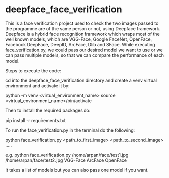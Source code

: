 # deepface_face_verification

This is a face verification project used to check the two images passed to the programme are of the same person or not, using Deepface framework. Deepface is a hybrid face recognition framework which wraps most of the well known models, which are VGG-Face, Google FaceNet, OpenFace, Facebook DeepFace, DeepID, ArcFace, Dlib and SFace. While executing face_verification.py, we could pass our desired model we want to use or we can pass multiple models, so that we can compare the performance of each model.


Steps to execute the code:

cd into the deepface_face_verification directory and create a venv virtual environment and activate it by:

python -m venv <virtual_environment_name>
source <virtual_environment_name>/bin/activate

Then to install the required packages do:

pip install -r requirements.txt

To run the face_verification.py in the terminal do the following:

python face_verification.py <path_to_first_image> <path_to_second_image> <model> <model> ..... <model>

e.g. python face_verification.py /home/arpan/face/test1.jpg /home/arpan/face/test2.jpg VGG-Face ArcFace OpenFace

It takes a list of models but you can also pass one model if you want.
